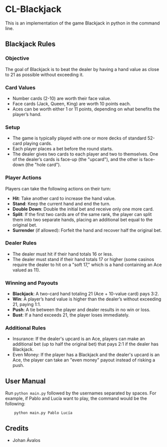 # CL-Blackjack

This is an implementation of the game Blackjack in python in the command line.

## Blackjack Rules

### Objective
The goal of Blackjack is to beat the dealer by having a hand value as close to 21 as possible without exceeding it.

### Card Values
- Number cards (2-10) are worth their face value.
- Face cards (Jack, Queen, King) are worth 10 points each.
- Aces can be worth either 1 or 11 points, depending on what benefits the player’s hand.

### Setup
- The game is typically played with one or more decks of standard 52-card playing cards.
- Each player places a bet before the round starts.
- The dealer gives two cards to each player and two to themselves. One of the dealer’s cards is face-up (the "upcard"), and the other is face-down (the "hole card").

### Player Actions
Players can take the following actions on their turn:
- **Hit**: Take another card to increase the hand value.
- **Stand**: Keep the current hand and end the turn.
- **Double Down**: Double the initial bet and receive only one more card.
- **Split**: If the first two cards are of the same rank, the player can split them into two separate hands, placing an additional bet equal to the original bet.
- **Surrender** (if allowed): Forfeit the hand and recover half the original bet.

### Dealer Rules
- The dealer must hit if their hand totals 16 or less.
- The dealer must stand if their hand totals 17 or higher (some casinos require the dealer to hit on a "soft 17," which is a hand containing an Ace valued as 11).

### Winning and Payouts
- **Blackjack**: A two-card hand totaling 21 (Ace + 10-value card) pays 3:2.
- **Win**: A player’s hand value is higher than the dealer’s without exceeding 21, paying 1:1.
- **Push**: A tie between the player and dealer results in no win or loss.
- **Bust**: If a hand exceeds 21, the player loses immediately.

### Additional Rules
- Insurance: If the dealer's upcard is an Ace, players can make an additional bet (up to half the original bet) that pays 2:1 if the dealer has Blackjack.
- Even Money: If the player has a Blackjack and the dealer's upcard is an Ace, the player can take an "even money" payout instead of risking a push.

## User Manual

Run `python main.py` followed by the usernames separated by spaces. For example, if Pablo and Lucía want to play, the command would be the following:
```
    python main.py Pablo Lucía
```

## Credits

- Johan Ávalos
